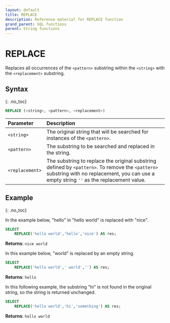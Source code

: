 ```yaml
---
layout: default
title: REPLACE
description: Reference material for REPLACE function
grand_parent: SQL functions
parent: String functions
---
```


# REPLACE

Replaces all occurrences of the `<pattern>` substring within the `<string>` with the `<replacement>` substring.

## Syntax
{: .no_toc}

```sql
REPLACE (<string>, <pattern>, <replacement>)
```

| Parameter       | Description                                                                                                                                                                                |
| :--------------- | :------------------------------------------------------------------------------------------------------------------------------------------------------------------------------------------ |
| `<string>`      | The original string that will be searched for instances of the `<pattern>`.                                                                                                                |
| `<pattern>`     | The substring to be searched and replaced in the string.                                                                                                                                   |
| `<replacement>` | The substring to replace the original substring defined by `<pattern>`. To remove the `<pattern>` substring with no replacement, you can use a empty string `''` as the replacement value. |

## Example
{: .no_toc}

In the example below, "hello" in "hello world" is replaced with "nice".

```sql
SELECT
	REPLACE('hello world','hello','nice') AS res;
```

**Returns**: `nice world`

In this example below, "world" is replaced by an empty string.

```sql
SELECT
	REPLACE('hello world',' world','') AS res;
```

**Returns**: `hello`

In this following example, the substring "hi" is not found in the original string, so the string is returned unchanged.

```sql
SELECT
	REPLACE('hello world','hi','something') AS res;
```

**Returns**: `hello world`
